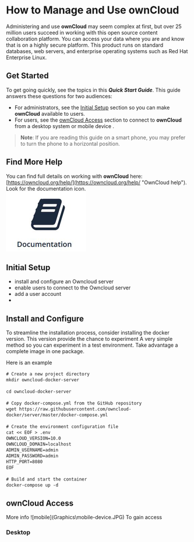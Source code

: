 # How to Manage and Use **ownCloud** #

Administering and use **ownCloud** may seem complex at first, but over 25 million users succeed in working with this open source content collaboration platform. You can access your data where you are and know that is on a highly secure platform. This product runs on standard databases, web servers, and enterprise operating systems such as Red Hat Enterprise Linux. 

## Get Started ##  
To get going quickly, see the topics in this ***Quick Start Guide***.  This guide answers these questions for two audiences:  

- For administrators, see the <a href="#admin">Initial Setup</a> section so you can make **ownCloud** available to users.  
- For users, see the <a href="#user">ownCloud Access</a> section to connect to **ownCloud** from a desktop system or mobile device .  
> **Note**: If you are reading this guide on a smart phone, you may prefer to turn the phone to a horizontal position.

## Find More Help ##
You can find full details on working with **ownCloud** here: [https://owncloud.org/help/](https://owncloud.org/help/ "OwnCloud help"). Look for the documentation icon.  
![docs](Graphics\docs.JPG)

<h2 id="admin">Initial Setup</h2>

- install and configure an Owncloud server
- enable users to connect to the Owncloud server   
- add a user account
- 
<h2 id="install">Install and Configure</h2>

To streamline the installation process, consider installing the docker version.  This version provide the chance to experiment
A very simple method so you can experiment in a test environment.  Take advantage a complete image in one package.

Here is an example 

    # Create a new project directory
    mkdir owncloud-docker-server
    
    cd owncloud-docker-server
    
    # Copy docker-compose.yml from the GitHub repository
    wget https://raw.githubusercontent.com/owncloud-docker/server/master/docker-compose.yml
    
    # Create the environment configuration file
    cat << EOF > .env
    OWNCLOUD_VERSION=10.0
    OWNCLOUD_DOMAIN=localhost
    ADMIN_USERNAME=admin
    ADMIN_PASSWORD=admin
    HTTP_PORT=8080
    EOF
    
    # Build and start the container
    docker-compose up -d


<h2 id="user">ownCloud Access</h2>  
More info  ![mobile](Graphics\mobile-device.JPG)  
To gain access

<h3 id="desktop">Desktop</h3>
